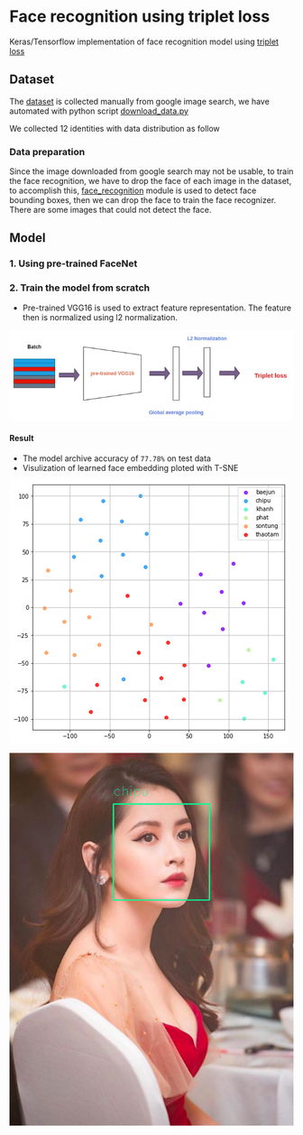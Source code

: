 
# Face recognition using triplet loss

Keras/Tensorflow implementation of face recognition model using [triplet loss](https://arxiv.org/abs/1503.03832)

## Dataset
The [dataset](/dataset) is collected manually from google image search, we have automated with python script [download_data.py](./download_data.py)

We collected 12 identities with data distribution as follow

<Data distribution image>

### Data preparation

Since the image downloaded from google search may not be usable, to train the face recognition, we have to drop the face of each image in the dataset, to accomplish this, [face_recognition](https://pypi.org/project/face-recognition/) module is used to detect face bounding boxes, then we can drop the face to train the face recognizer. There are some images that could not detect the face.

<Origin data and droped data>

## Model
### 1. Using pre-trained FaceNet
### 2. Train the model from scratch
- Pre-trained VGG16 is used to extract feature representation. The feature then is normalized using l2 normalization.

![face_model](./images/face_model.jpg)

#### Result

- The model archive accuracy of `77.78%` on test data
- Visulization of learned face embedding ploted with T-SNE

![face_representation](./images/scatter_feat.png)

![chipu](./images/chipu_.png)
